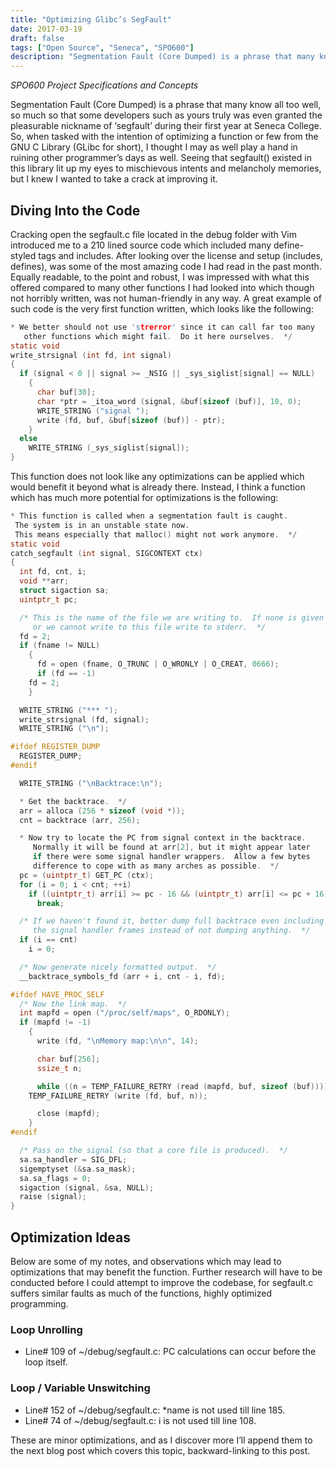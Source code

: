 ```yaml
---
title: "Optimizing Glibc’s SegFault"
date: 2017-03-19
draft: false
tags: ["Open Source", "Seneca", "SPO600"]
description: "Segmentation Fault (Core Dumped) is a phrase that many know all too well, so much so that some developers such as yours truly was even granted the pleasurable nickname of ‘segfault’ during their first year at Seneca College. So, when tasked with the intention of optimizing a function or few from the GNU C Library (GLibc for short), I thought I may as well play a hand in ruining other programmer’s days as well. Seeing that segfault() existed in this library lit up my eyes to mischievous intents and melancholy memories, but I knew I wanted to take a crack at improving it."
---
```


_SPO600 Project Specifications and Concepts_

Segmentation Fault (Core Dumped) is a phrase that many know all too well, so much so that some developers such as yours truly was even granted the pleasurable nickname of ‘segfault’ during their first year at Seneca College. So, when tasked with the intention of optimizing a function or few from the GNU C Library (GLibc for short), I thought I may as well play a hand in ruining other programmer’s days as well. Seeing that segfault() existed in this library lit up my eyes to mischievous intents and melancholy memories, but I knew I wanted to take a crack at improving it.

## Diving Into the Code

Cracking open the segfault.c file located in the debug folder with Vim introduced me to a 210 lined source code which included many define-styled tags and includes. After looking over the license and setup (includes, defines), was some of the most amazing code I had read in the past month. Equally readable, to the point and robust, I was impressed with what this offered compared to many other functions I had looked into which though not horribly written, was not human-friendly in any way. A great example of such code is the very first function written, which looks like the following:

```c
* We better should not use 'strerror' since it can call far too many
   other functions which might fail.  Do it here ourselves.  */
static void
write_strsignal (int fd, int signal)
{
  if (signal < 0 || signal >= _NSIG || _sys_siglist[signal] == NULL)
    {
      char buf[30];
      char *ptr = _itoa_word (signal, &buf[sizeof (buf)], 10, 0);
      WRITE_STRING ("signal ");
      write (fd, buf, &buf[sizeof (buf)] - ptr);
    }
  else
    WRITE_STRING (_sys_siglist[signal]);
}
```

This function does not look like any optimizations can be applied which would benefit it beyond what is already there. Instead, I think a function which has much more potential for optimizations is the following:

```c
* This function is called when a segmentation fault is caught.
 The system is in an unstable state now.
 This means especially that malloc() might not work anymore.  */
static void
catch_segfault (int signal, SIGCONTEXT ctx)
{
  int fd, cnt, i;
  void **arr;
  struct sigaction sa;
  uintptr_t pc;

  /* This is the name of the file we are writing to.  If none is given
     or we cannot write to this file write to stderr.  */
  fd = 2;
  if (fname != NULL)
    {
      fd = open (fname, O_TRUNC | O_WRONLY | O_CREAT, 0666);
      if (fd == -1)
    fd = 2;
    }

  WRITE_STRING ("*** ");
  write_strsignal (fd, signal);
  WRITE_STRING ("\n");

#ifdef REGISTER_DUMP
  REGISTER_DUMP;
#endif

  WRITE_STRING ("\nBacktrace:\n");

  * Get the backtrace.  */
  arr = alloca (256 * sizeof (void *));
  cnt = backtrace (arr, 256);

  * Now try to locate the PC from signal context in the backtrace.
     Normally it will be found at arr[2], but it might appear later
     if there were some signal handler wrappers.  Allow a few bytes
     difference to cope with as many arches as possible.  */
  pc = (uintptr_t) GET_PC (ctx);
  for (i = 0; i < cnt; ++i)
    if ((uintptr_t) arr[i] >= pc - 16 && (uintptr_t) arr[i] <= pc + 16)
      break;

  /* If we haven't found it, better dump full backtrace even including
     the signal handler frames instead of not dumping anything.  */
  if (i == cnt)
    i = 0;

  /* Now generate nicely formatted output.  */
  __backtrace_symbols_fd (arr + i, cnt - i, fd);

#ifdef HAVE_PROC_SELF
  /* Now the link map.  */
  int mapfd = open ("/proc/self/maps", O_RDONLY);
  if (mapfd != -1)
    {
      write (fd, "\nMemory map:\n\n", 14);

      char buf[256];
      ssize_t n;

      while ((n = TEMP_FAILURE_RETRY (read (mapfd, buf, sizeof (buf)))) > 0)
    TEMP_FAILURE_RETRY (write (fd, buf, n));

      close (mapfd);
    }
#endif

  /* Pass on the signal (so that a core file is produced).  */
  sa.sa_handler = SIG_DFL;
  sigemptyset (&sa.sa_mask);
  sa.sa_flags = 0;
  sigaction (signal, &sa, NULL);
  raise (signal);
}
```

## Optimization Ideas

Below are some of my notes, and observations which may lead to optimizations that may benefit the function. Further research will have to be conducted before I could attempt to improve the codebase, for segfault.c suffers similar faults as much of the functions, highly optimized programming.

### Loop Unrolling

- Line# 109 of ~/debug/segfault.c: PC calculations can occur before the loop itself.

### Loop / Variable Unswitching

- Line# 152 of ~/debug/segfault.c: \*name is not used till line 185.
- Line# 74 of ~/debug/segfault.c: i is not used till line 108.

These are minor optimizations, and as I discover more I’ll append them to the next blog post which covers this topic, backward-linking to this post.
